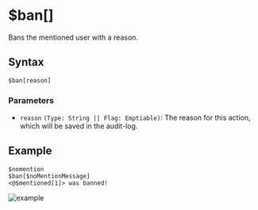 # $ban[]
Bans the mentioned user with a reason.

## Syntax
```
$ban[reason]
```

### Parameters
- `reason` `(Type: String || Flag: Emptiable)`: The reason for this action, which will be saved in the audit-log.

## Example
```
$nomention
$ban[$noMentionMessage]
<@$mentioned[1]> was banned!
```
![example](https://user-images.githubusercontent.com/69215413/119860514-661e1300-bee4-11eb-965e-e3c7fa78b5ca.png)
